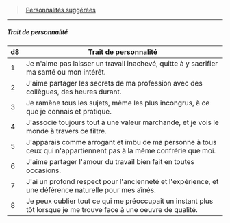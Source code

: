 ﻿---
!Generic
Id: background_membredeguilde_hd.md#trait-de-personnalité
ParentLink: background_membredeguilde_hd.md#personnalités-suggérées
Name: Trait de personnalité
ParentName: Personnalités suggérées
NameLevel: 5
---
> [Personnalités suggérées](hd_background_membredeguilde_personnalites_suggerees.md)

---

##### Trait de personnalité

|d8|Trait de personnalité|
|---|---|
|1|Je n'aime pas laisser un travail inachevé, quitte à y sacrifier ma santé ou mon intérêt.|
|2|J'aime partager les secrets de ma profession avec des collègues, des heures durant.|
|3|Je ramène tous les sujets, même les plus incongrus, à ce que je connais et pratique.|
|4|J'associe toujours tout à une valeur marchande, et je vois le monde à travers ce filtre.|
|5|J'apparais comme arrogant et imbu de ma personne à tous ceux qui n'appartiennent pas à la même confrérie que moi.|
|6|J'aime partager l'amour du travail bien fait en toutes occasions.|
|7|J'ai un profond respect pour l'ancienneté et l'expérience, et une déférence naturelle pour mes aînés.|
|8|Je peux oublier tout ce qui me préoccupait un instant plus tôt lorsque je me trouve face à une oeuvre de qualité.|


